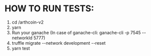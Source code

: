 HOW TO RUN TESTS:
================

1. cd <location>/arthcoin-v2
2. yarn
3. Run your ganache (In case of ganache-cli: ganache-cli -p 7545 --networkId 5777)
4. truffle migrate --network development --reset
5. yarn test